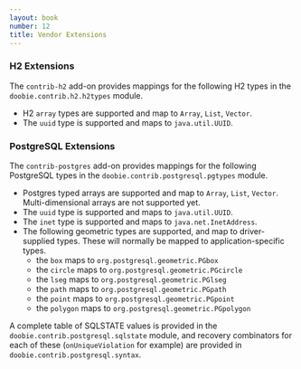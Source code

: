```yaml
---
layout: book
number: 12
title: Vendor Extensions
---
```



### H2 Extensions

The `contrib-h2` add-on provides mappings for the following H2 types in the `doobie.contrib.h2.h2types` module.

- H2 `array` types are supported and map to `Array`, `List`, `Vector`.
- The `uuid` type is supported and maps to `java.util.UUID`.

### PostgreSQL Extensions

The `contrib-postgres` add-on provides mappings for the following PostgreSQL types in the `doobie.contrib.postgresql.pgtypes` module.

- Postgres typed arrays are supported and map to `Array`, `List`, `Vector`. Multi-dimensional arrays are not supported yet.
- The `uuid` type is supported and maps to `java.util.UUID`.
- The `inet` type is supported and maps to `java.net.InetAddress`.
- The following geometric types are supported, and map to driver-supplied types. These will normally be mapped to application-specific types.
  - the `box` maps to `org.postgresql.geometric.PGbox`
  - the `circle` maps to `org.postgresql.geometric.PGcircle`
  - the `lseg` maps to `org.postgresql.geometric.PGlseg`
  - the `path` maps to `org.postgresql.geometric.PGpath`
  - the `point` maps to `org.postgresql.geometric.PGpoint`
  - the `polygon` maps to `org.postgresql.geometric.PGpolygon`

A complete table of SQLSTATE values is provided in the `doobie.contrib.postgresql.sqlstate` module, and recovery combinators for each of these (`onUniqueViolation` for example) are provided in `doobie.contrib.postgresql.syntax`. 


